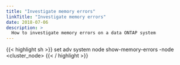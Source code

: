 ```yaml
---
title: "Investigate memory errors"
linkTitle: "Investigate memory errors"
date: 2018-07-06
description: >
  How to investigate memory errors on a data ONTAP system
---
```


{{< highlight sh >}}
set adv
system node show-memory-errors -node <cluster_node>
{{< / highlight >}}
